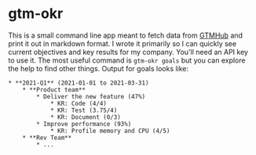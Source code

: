 # gtm-okr

This is a small command line app meant to fetch data from [GTMHub](https://gtmhub.com/) and print it out in markdown format. I wrote it primarily so I can quickly see current objectives and key results for my company. You'll need an API key to use it. The most useful command is `gtm-okr goals` but you can explore the help to find other things. Output for goals looks like:

```
* **2021-Q1** (2021-01-01 to 2021-03-31)
    * **Product team**
        * Deliver the new feature (47%)
            * KR: Code (4/4)
            * KR: Test (3.75/4)
            * KR: Document (0/3)
        * Improve performance (93%)
            * KR: Profile memory and CPU (4/5)
    * **Rev Team**
        * ...
```

